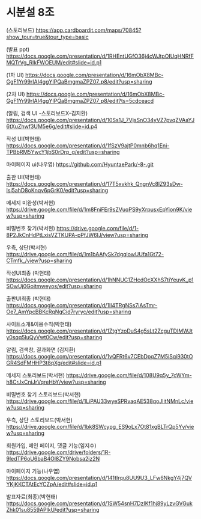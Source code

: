 # 시분설 8조

(스토리보드) https://app.cardboardit.com/maps/70845?show_tour=true&tour_type=basic

(발표 ppt) https://docs.google.com/presentation/d/1RHEntUGfO36j4cWJtpOIUqHNRfFMQTrVg_RlkFWOEUM/edit#slide=id.p1

(1차 UI) https://docs.google.com/presentation/d/16mObX8MBc-GgF1Yr99rIAI4ggYIPQaBmgmaZPZ07_p8/edit?usp=sharing

(2차 UI) https://docs.google.com/presentation/d/16mObX8MBc-GgF1Yr99rIAI4ggYIPQaBmgmaZPZ07_p8/edit?ts=5cdceacd

(알림, 검색 UI -스토리보드X-김지환) https://docs.google.com/presentation/d/10Ss1J_7VjsSnO34yVZ7pvqZVAaYJ6tXuZhwf3UM5e6g/edit#slide=id.p4

작성 UI(박현태) https://docs.google.com/presentation/d/1fSzV9ajtP0mnb6hq1Eni-TPBbRM5YwcY1jbS0rDrp_g/edit?usp=sharing

마이페이지 ui(나우엽)  https://github.com/HyuntaePark/-8-.git

출판 UI(박현태) https://docs.google.com/presentation/d/17T5xvkhk_QngnVc8IZ93sDw-Isi5ahD8oKnqv6pGrK0/edit?usp=sharing

메세지 미완성(박서현) https://drive.google.com/file/d/1m8FniFEr9sZVuqPS9yXrpusxEpYion9K/view?usp=sharing

비밀번호 찾기(박서현) https://drive.google.com/file/d/1-8P2JkCnHdPtLxisVZTKUPA-pPfJW6IJ/view?usp=sharing

우측, 상단(박서현) https://drive.google.com/file/d/1m1bAAfySk7dgqlowUUfa1Gt72-CTmfk_/view?usp=sharing

작성UI최종 (박현태) https://docs.google.com/presentation/d/1hNNUC1ZHcdOcXXhS7tiYeuvK_p1SOwUj0Goitmweyos/edit?usp=sharing

출판UI최종 (박현태) https://docs.google.com/presentation/d/1Il4TRgNSs7iAsTmr-Oe7_AmYpcBBKcRqNgCid7ryryc/edit?usp=sharing

사이트소개&이용수칙(박현태) https://docs.google.com/presentation/d/1ZtgYzoDuS4g5sLt2ZcguTDIMWJty0sqq5luQyVwt0Cw/edit?usp=sharing

알림, 검색창, 결과화면 (김지환) https://docs.google.com/presentation/d/1vQFRt6v7CEbDpqZ7M5iSqi930tOGR4SdFMHHP3t8qXg/edit#slide=id.p1

메세지 스토리보드(박서현) https://drive.google.com/file/d/108U9q5y_7cWYm-h8CrJxCniJrVqreHbY/view?usp=sharing

비밀번호 찾기 스토리보드(박서현) https://drive.google.com/file/d/1LiPAU33wyeSPRvaqAE538qoJlitNMnLc/view?usp=sharing

우측, 상단 스토리보드(박서현) https://drive.google.com/file/d/1bk8SWcypg_ES9oLx7Ot81xgBLTrQp5Yy/view?usp=sharing

회원가입, 메인 페이지, 댓글 기능(임지수) https://drive.google.com/drive/folders/1R-9ledTP6oU6baB4Ol8ZY9Nobsa2iz2N

마이페이지 기능(나우엽)  https://docs.google.com/presentation/d/141tIrqu8UU9U3_LFw6NkgY4j7QVYKjKKCTAtEcYCZpA/edit#slide=id.p1

발표자료(최종)(박현태) https://docs.google.com/presentation/d/1SW54snH7DzIKf1hj89yLzvGVGukZhk01su8559APlkU/edit?usp=sharing
